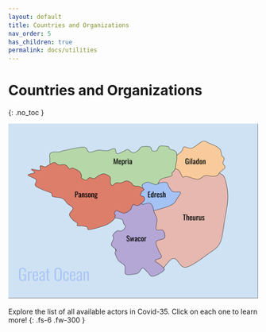 ```yaml
---
layout: default
title: Countries and Organizations
nav_order: 5
has_children: true
permalink: docs/utilities
---
```


# Countries and Organizations
{: .no_toc }

![Zecan map](https://github.com/CodyCodingCode/Covid-35/blob/gh-pages/assets/images/Zecan_map.png?raw=true)

Explore the list of all available actors in Covid-35. Click on each one to learn more!
{: .fs-6 .fw-300 }

